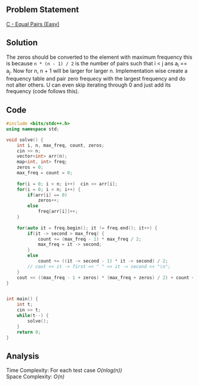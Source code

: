 ## Problem Statement
[C - Equal Pairs (Easy)](https://www.codechef.com/problems/MAXEQEASY?tab=statement)

## Solution
The zeros should be converted to the element with maximum frequency this is because `n * (n - 1) / 2` is the number of pairs such that i < j ans a<sub>i</sub> == a<sub>j</sub>. Now for n, n + 1 will be larger for larger n. Implementation wise create a frequency table and pair zero frequecy with the largest frequency and do not alter others. U can even skip iterating through 0 and just add its frequency (code follows this).

## Code
```cpp
#include <bits/stdc++.h>
using namespace std;

void solve() {
    int i, n, max_freq, count, zeros;
    cin >> n;
    vector<int> arr(n);
    map<int, int> freq;
    zeros = 0;
    max_freq = count = 0;
    
    for(i = 0; i < n; i++)  cin >> arr[i];
    for(i = 0; i < n; i++) {
        if(arr[i] == 0)
            zeros++;
        else
            freq[arr[i]]++;
    }
    
    for(auto it = freq.begin(); it != freq.end(); it++) {
        if(it -> second > max_freq) {
            count += (max_freq - 1) * max_freq / 2;
            max_freq = it -> second;
        }
        else 
            count += ((it -> second - 1) * it -> second) / 2;
        // cout << it -> first << " " << it -> second << "\n";
    }
    cout << ((max_freq - 1 + zeros) * (max_freq + zeros) / 2) + count << "\n";
}


int main() {
	int t;
	cin >> t;
	while(t--) {
	    solve();
	}
	return 0;
}
```

## Analysis
Time Complexity: For each test case <i>O(nlog(n))</i> 
<br>
Space Complexity: <i>O(n)</i>
